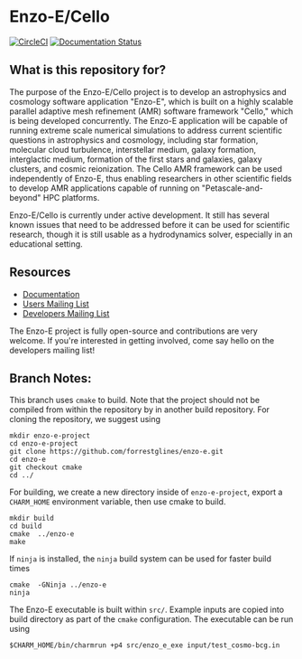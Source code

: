 # Enzo-E/Cello
[![CircleCI](https://circleci.com/gh/enzo-project/enzo-e.svg?style=svg)](https://circleci.com/gh/enzo-project/enzo-e)
[![Documentation Status](https://readthedocs.org/projects/enzo-e/badge/?version=latest)](https://enzo-e.readthedocs.io/en/latest/?badge=latest)
 
## What is this repository for?

   The purpose of the Enzo-E/Cello project is to develop an
   astrophysics and cosmology software application "Enzo-E", which is
   built on a highly scalable parallel adaptive mesh refinement (AMR)
   software framework "Cello," which is being developed
   concurrently. The Enzo-E application will be capable of running
   extreme scale numerical simulations to address current scientific
   questions in astrophysics and cosmology, including star formation,
   molecular cloud turbulence, interstellar medium, galaxy formation,
   interglactic medium, formation of the first stars and galaxies,
   galaxy clusters, and cosmic reionization.  The Cello AMR framework
   can be used independently of Enzo-E, thus enabling researchers in
   other scientific fields to develop AMR applications capable of
   running on "Petascale-and-beyond" HPC platforms.

   Enzo-E/Cello is currently under active development.  It still has
   several known issues that need to be addressed before it can be
   used for scientific research, though it is still usable as a
   hydrodynamics solver, especially in an educational setting.

## Resources

   * [Documentation](https://enzo-e.readthedocs.io/)
   * [Users Mailing List](https://groups.google.com/forum/#!forum/enzo-e-users)
   * [Developers Mailing List](https://groups.google.com/forum/#!forum/enzo-e-dev)   

The Enzo-E project is fully open-source and contributions are very
welcome. If you're interested in getting involved, come say hello on
the developers mailing list!

## Branch Notes:

This branch uses  `cmake` to build. Note that the project should not be
compiled from within the repository by in another build repository. For cloning
the repository, we suggest using
```
mkdir enzo-e-project
cd enzo-e-project
git clone https://github.com/forrestglines/enzo-e.git
cd enzo-e
git checkout cmake
cd ../
```
For building, we create a new directory inside of `enzo-e-project`, export a `CHARM_HOME` environment variable, then use cmake to build.
```
mkdir build
cd build
cmake  ../enzo-e
make
```
If `ninja` is installed, the `ninja` build system can be used for faster build times
```
cmake  -GNinja ../enzo-e
ninja
```

The Enzo-E executable is built within `src/`. Example inputs are copied into build directory as part of the `cmake` configuration. The executable can be run using
```
$CHARM_HOME/bin/charmrun +p4 src/enzo_e_exe input/test_cosmo-bcg.in
```


